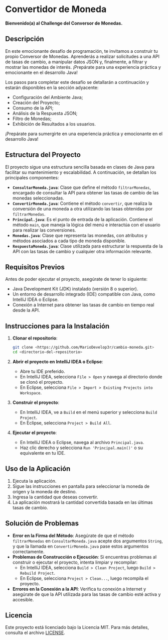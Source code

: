 # Convertidor de Moneda

**Bienvenido(a) al Challenge del Conversor de Monedas.**

## Descripción

En este emocionante desafío de programación, te invitamos a construir tu propio Conversor de Monedas. Aprenderás a realizar solicitudes a una API de tasas de cambio, a manipular datos JSON y, finalmente, a filtrar y mostrar las monedas de interés. ¡Prepárate para una experiencia práctica y emocionante en el desarrollo Java!

Los pasos para completar este desafío se detallarán a continuación y estarán disponibles en la sección adyacente:

- Configuración del Ambiente Java;
- Creación del Proyecto;
- Consumo de la API;
- Análisis de la Respuesta JSON;
- Filtro de Monedas;
- Exhibición de Resultados a los usuarios.

¡Prepárate para sumergirte en una experiencia práctica y emocionante en el desarrollo Java!

## Estructura del Proyecto

El proyecto sigue una estructura sencilla basada en clases de Java para facilitar su mantenimiento y escalabilidad. A continuación, se detallan los principales componentes:

- **`ConsultarMoneda.java`**: Clase que define el método `filtrarMonedas`, encargado de consultar la API para obtener las tasas de cambio de las monedas seleccionadas.
- **`ConvertirMoneda.java`**: Contiene el método `convertir`, que realiza la conversión de una moneda a otra utilizando las tasas obtenidas por `filtrarMonedas`.
- **`Principal.java`**: Es el punto de entrada de la aplicación. Contiene el método `main`, que maneja la lógica del menú e interactúa con el usuario para realizar las conversiones.
- **`Monedas.java`**: Clase que representa las monedas, con atributos y métodos asociados a cada tipo de moneda disponible.
- **`RespuestaMoneda.java`**: Clase utilizada para estructurar la respuesta de la API con las tasas de cambio y cualquier otra información relevante.

## Requisitos Previos

Antes de poder ejecutar el proyecto, asegúrate de tener lo siguiente:

- Java Development Kit (JDK) instalado (versión 8 o superior).
- Un entorno de desarrollo integrado (IDE) compatible con Java, como IntelliJ IDEA o Eclipse.
- Conexión a Internet para obtener las tasas de cambio en tiempo real desde la API.

## Instrucciones para la Instalación

1. **Clonar el repositorio**:
    ```bash
    git clone <https://github.com/MarioDevelop3r/cambio-moneda.git>
    cd <directorio-del-repositorio>
    ```

2. **Abrir el proyecto en IntelliJ IDEA o Eclipse**:
    - Abre tu IDE preferido.
    - En IntelliJ IDEA, selecciona `File > Open` y navega al directorio donde se clonó el proyecto.
    - En Eclipse, selecciona `File > Import > Existing Projects into Workspace`.

3. **Construir el proyecto**:
    - En IntelliJ IDEA, ve a `Build` en el menú superior y selecciona `Build Project`.
    - En Eclipse, selecciona `Project > Build All`.

4. **Ejecutar el proyecto**:
    - En IntelliJ IDEA o Eclipse, navega al archivo `Principal.java`.
    - Haz clic derecho y selecciona `Run 'Principal.main()'` o su equivalente en tu IDE.

## Uso de la Aplicación

1. Ejecuta la aplicación.
2. Sigue las instrucciones en pantalla para seleccionar la moneda de origen y la moneda de destino.
3. Ingresa la cantidad que deseas convertir.
4. La aplicación mostrará la cantidad convertida basada en las últimas tasas de cambio.

## Solución de Problemas

- **Error en la Firma del Método**: Asegúrate de que el método `filtrarMonedas` en `ConsultarMoneda.java` acepte dos argumentos `String`, y que la llamada en `ConvertirMoneda.java` pase estos argumentos correctamente.
- **Problemas de Construcción o Ejecución**: Si encuentras problemas al construir o ejecutar el proyecto, intenta limpiar y recompilar:
    - En IntelliJ IDEA, selecciona `Build > Clean Project`, luego `Build > Rebuild Project`.
    - En Eclipse, selecciona `Project > Clean...`, luego recompila el proyecto.
- **Errores en la Conexión a la API**: Verifica tu conexión a Internet y asegúrate de que la API utilizada para las tasas de cambio esté activa y accesible.

## Licencia

Este proyecto está licenciado bajo la Licencia MIT. Para más detalles, consulta el archivo [LICENSE](LICENSE).
